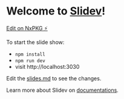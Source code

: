 # Welcome to [Slidev](https://github.com/slidevjs/slidev)!

[Edit on NxPKG ⚡️](https://sli.dev/new)

To start the slide show:

- `npm install`
- `npm run dev`
- visit http://localhost:3030

Edit the [slides.md](./slides.md) to see the changes.

Learn more about Slidev on [documentations](https://sli.dev/).
